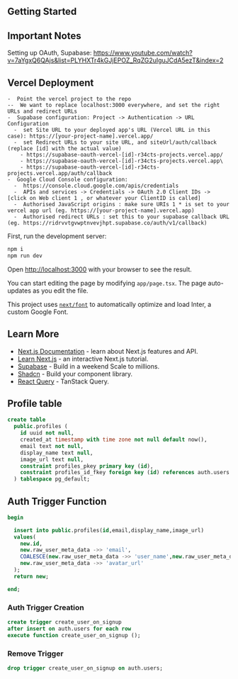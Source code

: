 ## Getting Started

## Important Notes
Setting up OAuth, Supabase: https://www.youtube.com/watch?v=7aYgxQ6QAjs&list=PLYHXTr4kGJjEPOZ_RqZG2uIguJCdA5ezT&index=2
  ## Vercel Deployment
    -  Point the vercel project to the repo
    --  We want to replace localhost:3000 everywhere, and set the right URLs and redirect URLs
    -  Supabase configuration: Project -> Authentication -> URL Configuration
      -  set Site URL to your deployed app's URL (Vercel URL in this case): https://[your-project-name].vercel.app/
      -  set Redirect URLs to your site URL, and siteUrl/auth/callback  (replace [id] with the actual value)
        - https://supabase-oauth-vercel-[id]-r34cts-projects.vercel.app/
        - https://supabase-oauth-vercel-[id]-r34cts-projects.vercel.app\
        - https://supabase-oauth-vercel-[id]-r34cts-projects.vercel.app/auth/callback
    -  Google Cloud Console configuration: 
      -  https://console.cloud.google.com/apis/credentials
      -  APIs and services -> Credentials -> OAuth 2.0 Client IDs -> [click on Web client 1 , or whatever your ClientID is called]
      -  Authorised JavaScript origins : make sure URIs 1 * is set to your vercel app url (eg. https://[your-project-name].vercel.app)
      -  Authorised redirect URLs : set this to your supabase callback URL (eg. https://ridrvvtgvwptnvevjhpt.supabase.co/auth/v1/callback)

First, run the development server:

```bash
npm i
npm run dev
```

Open [http://localhost:3000](http://localhost:3000) with your browser to see the result.

You can start editing the page by modifying `app/page.tsx`. The page auto-updates as you edit the file.

This project uses [`next/font`](https://nextjs.org/docs/basic-features/font-optimization) to automatically optimize and load Inter, a custom Google Font.

## Learn More

-   [Next.js Documentation](https://nextjs.org/docs) - learn about Next.js features and API.
-   [Learn Next.js](https://nextjs.org/learn) - an interactive Next.js tutorial.
-   [Supabase](https://supabase.com/) - Build in a weekend Scale to millions.
-   [Shadcn](https://ui.shadcn.com/) - Build your component library.
-   [React Query](https://tanstack.com/query/latest/) - TanStack Query.

## Profile table

```sql
create table
  public.profiles (
    id uuid not null,
    created_at timestamp with time zone not null default now(),
    email text not null,
    display_name text null,
    image_url text null,
    constraint profiles_pkey primary key (id),
    constraint profiles_id_fkey foreign key (id) references auth.users (id) on update cascade on delete cascade
  ) tablespace pg_default;
```

## Auth Trigger Function

```sql
begin

  insert into public.profiles(id,email,display_name,image_url)
  values(
    new.id,
    new.raw_user_meta_data ->> 'email',
    COALESCE(new.raw_user_meta_data ->> 'user_name',new.raw_user_meta_data ->> 'name'),
    new.raw_user_meta_data ->> 'avatar_url'
  );
  return new;

end;
```

### Auth Trigger Creation

```sql
create trigger create_user_on_signup
after insert on auth.users for each row
execute function create_user_on_signup ();
```

### Remove Trigger

```sql
drop trigger create_user_on_signup on auth.users;
```
